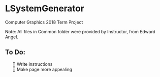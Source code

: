 # LSystemGenerator
Computer Graphics 2018 Term Project

Note: All files in Common folder were provided by Instructor, from Edward Angel.

## To Do:
&nbsp;&nbsp;&nbsp;&nbsp;&nbsp;&nbsp;[] Write instructions  
&nbsp;&nbsp;&nbsp;&nbsp;&nbsp;&nbsp;[] Make page more appealing
